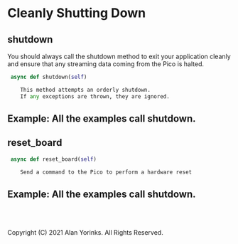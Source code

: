 # Cleanly Shutting Down

## shutdown
You should always call the shutdown method to exit your application cleanly and
ensure that any streaming data coming from the Pico is halted.

```python
 async def shutdown(self)

    This method attempts an orderly shutdown.
    If any exceptions are thrown, they are ignored.
```
## Example: All the examples call shutdown.

## reset_board

```python
 async def reset_board(self)

    Send a command to the Pico to perform a hardware reset
```

## Example: All the examples call shutdown.

<br>
<br>

Copyright (C) 2021 Alan Yorinks. All Rights Reserved.

